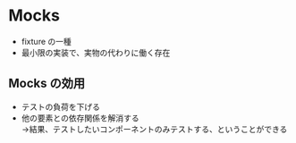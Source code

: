 # Mocks
* fixture の一種
* 最小限の実装で、実物の代わりに働く存在

## Mocks の効用
* テストの負荷を下げる
* 他の要素との依存関係を解消する  
 →結果、テストしたいコンポーネントのみテストする、ということができる
